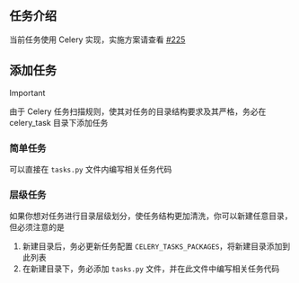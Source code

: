 ## 任务介绍

当前任务使用 Celery 实现，实施方案请查看 [#225](https://github.com/orgs/fastapi-practices/discussions/225)

## 添加任务

> [!IMPORTANT]
> 由于 Celery 任务扫描规则，使其对任务的目录结构要求及其严格，务必在 celery_task 目录下添加任务

### 简单任务

可以直接在 `tasks.py` 文件内编写相关任务代码

### 层级任务

如果你想对任务进行目录层级划分，使任务结构更加清洗，你可以新建任意目录，但必须注意的是

1. 新建目录后，务必更新任务配置 `CELERY_TASKS_PACKAGES`，将新建目录添加到此列表
2. 在新建目录下，务必添加 `tasks.py` 文件，并在此文件中编写相关任务代码
